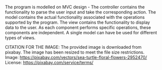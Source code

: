 The program is modelled on MVC design - The controller contains the functionality to parse the user input and take the corresponding action. The model contains the actual functionality associated with the operations supported by the program. The view contains the functionality to display data to the user. As each component performs specific operations, these components are independent. A single model can have be used for different types of views. 

CITATION FOR THE IMAGE:
The provided image is downloaded from pixabay. The image has been resized to meet the file size restrictions.
Image: https://pixabay.com/vectors/sea-turtle-floral-flowers-2952470/
License: https://pixabay.com/service/terms/
